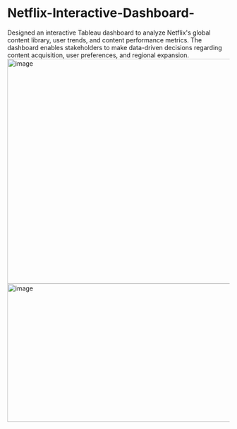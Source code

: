 # Netflix-Interactive-Dashboard-
Designed an interactive Tableau dashboard to analyze Netflix's global content library, user trends, and content performance metrics. The dashboard enables stakeholders to make data-driven decisions regarding content acquisition, user preferences, and regional expansion.
<img width="959" height="509" alt="image" src="https://github.com/user-attachments/assets/da7df0b6-b5e5-4492-8544-9e26a029e078" />
<img width="686" height="313" alt="image" src="https://github.com/user-attachments/assets/36d41b6c-435b-4d2a-b19a-2c1d7019c617" />

